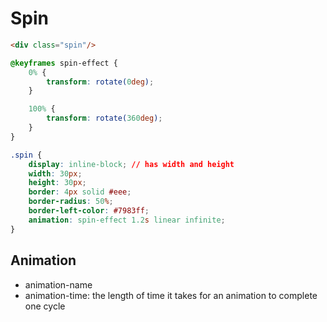 # Spin

```html
<div class="spin"/>
```

```css
@keyframes spin-effect {
    0% {
        transform: rotate(0deg);
    }

    100% {
        transform: rotate(360deg);
    }
}

.spin {
    display: inline-block; // has width and height 
    width: 30px;
    height: 30px;
    border: 4px solid #eee;
    border-radius: 50%;
    border-left-color: #7983ff;
    animation: spin-effect 1.2s linear infinite;
}
```

## Animation

* animation-name
* animation-time: the length of time it takes for an animation to complete one cycle
